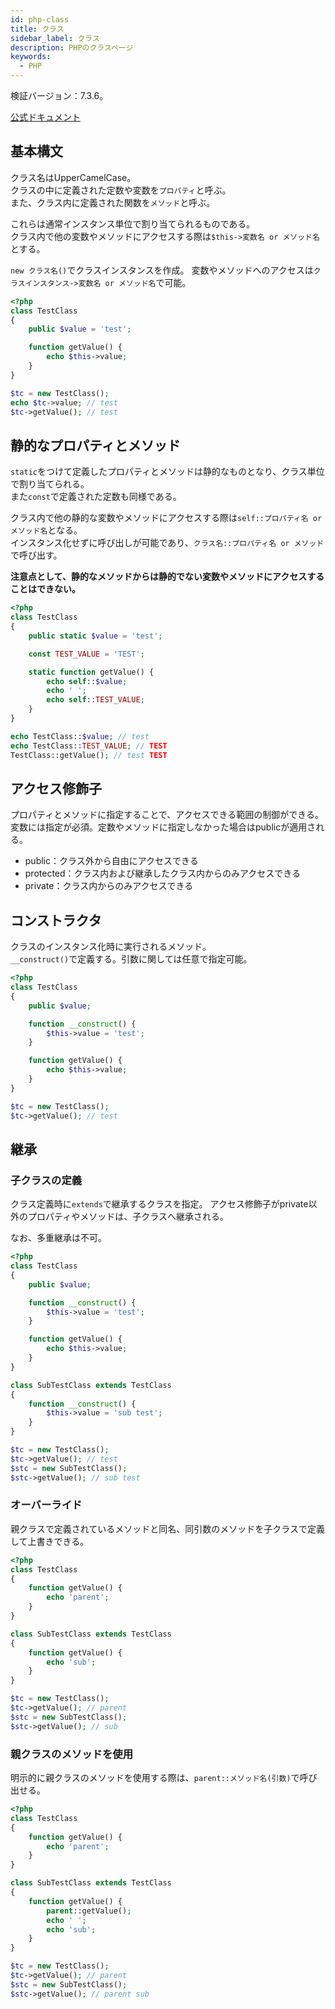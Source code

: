 ```yaml
---
id: php-class
title: クラス
sidebar_label: クラス
description: PHPのクラスページ
keywords:
  - PHP
---
```


検証バージョン：7.3.6。

[公式ドキュメント](https://www.php.net/manual/ja/language.oop5.php)

## 基本構文
クラス名はUpperCamelCase。  
クラスの中に定義された定数や変数を`プロパティ`と呼ぶ。  
また、クラス内に定義された関数を`メソッド`と呼ぶ。

これらは通常インスタンス単位で割り当てられるものである。  
クラス内で他の変数やメソッドにアクセスする際は`$this->変数名 or メソッド名`とする。

`new クラス名()`でクラスインスタンスを作成。
変数やメソッドへのアクセスは`クラスインスタンス->変数名 or メソッド名`で可能。

```php
<?php
class TestClass
{
    public $value = 'test';

    function getValue() {
        echo $this->value;
    }
}

$tc = new TestClass();
echo $tc->value; // test
$tc->getValue(); // test
```

## 静的なプロパティとメソッド
`static`をつけて定義したプロパティとメソッドは静的なものとなり、クラス単位で割り当てられる。  
また`const`で定義された定数も同様である。

クラス内で他の静的な変数やメソッドにアクセスする際は`self::プロパティ名 or メソッド名`となる。  
インスタンス化せずに呼び出しが可能であり、`クラス名::プロパティ名 or メソッド`で呼び出す。

**注意点として、静的なメソッドからは静的でない変数やメソッドにアクセスすることはできない。**
```php
<?php
class TestClass
{
    public static $value = 'test';

    const TEST_VALUE = 'TEST';

    static function getValue() {
        echo self::$value;
        echo ' ';
        echo self::TEST_VALUE;
    }
}

echo TestClass::$value; // test
echo TestClass::TEST_VALUE; // TEST
TestClass::getValue(); // test TEST
```

## アクセス修飾子
プロパティとメソッドに指定することで、アクセスできる範囲の制御ができる。
変数には指定が必須。定数やメソッドに指定しなかった場合はpublicが適用される。

- public：クラス外から自由にアクセスできる
- protected：クラス内および継承したクラス内からのみアクセスできる
- private：クラス内からのみアクセスできる

## コンストラクタ
クラスのインスタンス化時に実行されるメソッド。  
`__construct()`で定義する。引数に関しては任意で指定可能。

```php
<?php
class TestClass
{
    public $value;

    function __construct() {
        $this->value = 'test';
    }

    function getValue() {
        echo $this->value;
    }
}

$tc = new TestClass();
$tc->getValue(); // test
```

## 継承
### 子クラスの定義
クラス定義時に`extends`で継承するクラスを指定。
アクセス修飾子がprivate以外のプロパティやメソッドは、子クラスへ継承される。

なお、多重継承は不可。

```php
<?php
class TestClass
{
    public $value;

    function __construct() {
        $this->value = 'test';
    }

    function getValue() {
        echo $this->value;
    }
}

class SubTestClass extends TestClass
{
    function __construct() {
        $this->value = 'sub test';
    }
}

$tc = new TestClass();
$tc->getValue(); // test
$stc = new SubTestClass();
$stc->getValue(); // sub test
```

### オーバーライド
親クラスで定義されているメソッドと同名、同引数のメソッドを子クラスで定義して上書きできる。

```php
<?php
class TestClass
{
    function getValue() {
        echo 'parent';
    }
}

class SubTestClass extends TestClass
{
    function getValue() {
        echo 'sub';
    }
}

$tc = new TestClass();
$tc->getValue(); // parent
$stc = new SubTestClass();
$stc->getValue(); // sub
```

### 親クラスのメソッドを使用
明示的に親クラスのメソッドを使用する際は、`parent::メソッド名(引数)`で呼び出せる。

```php
<?php
class TestClass
{
    function getValue() {
        echo 'parent';
    }
}

class SubTestClass extends TestClass
{
    function getValue() {
        parent::getValue();
        echo ' ';
        echo 'sub';
    }
}

$tc = new TestClass();
$tc->getValue(); // parent
$stc = new SubTestClass();
$stc->getValue(); // parent sub
```